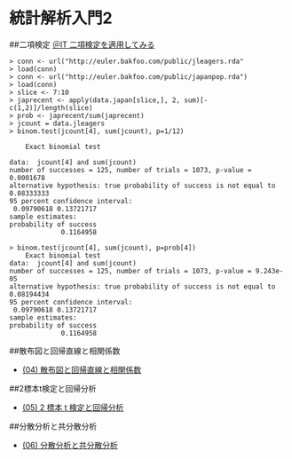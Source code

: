 # 統計解析入門2
##二項検定
[＠IT 二項検定を適用してみる](http://www.atmarkit.co.jp/ait/articles/1008/04/news090_3.html)

	> conn <- url("http://euler.bakfoo.com/public/jleagers.rda"
	> load(conn)
	> conn <- url("http://euler.bakfoo.com/public/japanpop.rda")
	> load(conn)
	> slice <- 7:10
	> japrecent <- apply(data.japan[slice,], 2, sum)[-c(1,2)]/length(slice)
	> prob <- japrecent/sum(japrecent)	
	> jcount = data.jleagers
	> binom.test(jcount[4], sum(jcount), p=1/12)
	
		Exact binomial test

	data:  jcount[4] and sum(jcount)
	number of successes = 125, number of trials = 1073, p-value = 0.0001678
	alternative hypothesis: true probability of success is not equal to 0.08333333
	95 percent confidence interval:
 	 0.09790618 0.13721717
	sample estimates:
	probability of success
    	         0.1164958
    	         
	> binom.test(jcount[4], sum(jcount), p=prob[4])
		Exact binomial test
	data:  jcount[4] and sum(jcount) 
	number of successes = 125, number of trials = 1073, p-value = 9.243e-05
	alternative hypothesis: true probability of success is not equal to 0.08194434 
	95 percent confidence interval:
	 0.09790618 0.13721717 
	sample estimates:
	probability of success 
	             0.1164958 
	             

##散布図と回帰直線と相関係数
+ [(04) 散布図と回帰直線と相関係数](http://www.cwk.zaq.ne.jp/fkhud708/files/R-intro/R-stat-intro_04.pdf)


##2標本t検定と回帰分析
+ [(05) 2 標本 t 検定と回帰分析](http://www.cwk.zaq.ne.jp/fkhud708/files/R-intro/R-stat-intro_05.pdf)


##分散分析と共分散分析 
+ [(06) 分散分析と共分散分析](http://www.cwk.zaq.ne.jp/fkhud708/files/R-intro/R-stat-intro_06.pdf)